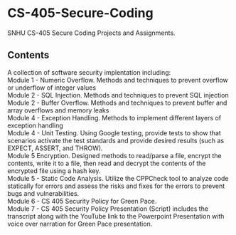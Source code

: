 # CS-405-Secure-Coding
SNHU CS-405 Secure Coding Projects and Assignments.


## Contents
A collection of software security implentation including: <br/>
Module 1 - Numeric Overflow. Methods and techniques to prevent overflow or underflow of integer values<br/>
Module 2 - SQL Injection. Methods and techniques to prevent SQL injection<br/>
Module 2 - Buffer Overflow. Methods and techniques to prevent buffer and array overflows and memory leaks<br/>
Module 4 - Exception Handling. Methods to implement different layers of exception handling<br/>
Module 4 - Unit Testing. Using Google testing, provide tests to show that scenarios activate the test standards and provide desired results (such as EXPECT, ASSERT, and THROW).<br/>
Module 5 Encryption.  Designed methods to read/parse a file, encrypt the contents, write it to a file, then read and decrypt the contents of the encrypted file using a hash key.<br/>
Module 5 - Static Code Analysis. Utilize the CPPCheck tool to analyze code statically for errors and assess the risks and fixes for the errors to prevent bugs and vulnerabilities.<br/>
Module 6 - CS 405 Security Policy for Green Pace.<br/>
Module 7 - CS 405 Security Policy Presentation (Script) includes the transcript along with the YouTube link to the Powerpoint Presentation with voice over narration for Green Pace presentation.
